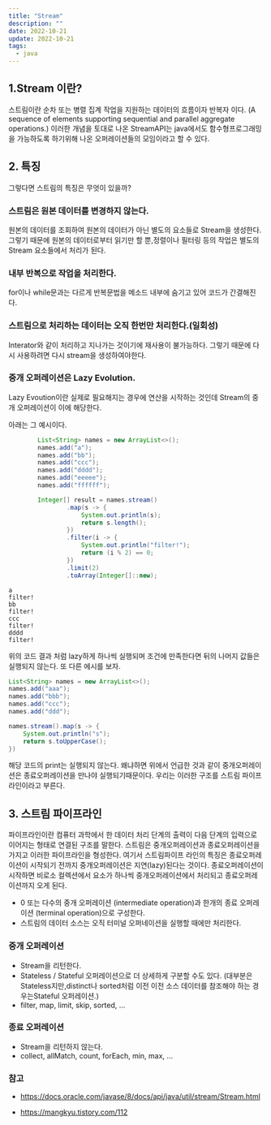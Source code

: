 ```yaml
---
title: "Stream"
description: ""
date: 2022-10-21
update: 2022-10-21
tags:
  - java
---
```


## 1.Stream 이란?

스트림이란 순차 또는 병렬 집계 작업을 지원하는 데이터의 흐름이자 반복자 이다.
(A sequence of elements supporting sequential and parallel aggregate operations.)
이러한 개념을 토대로 나온 StreamAPI는 java에서도 함수형프로그래밍을 가능하도록 하기위해 나온 오퍼레이션들의 모임이라고
할 수 있다.

## 2. 특징

그렇다면 스트림의 특징은 무엇이 있을까?

### 스트림은 원본 데이터를 변경하지 않는다.

원본의 데이터를 조회하여 원본의 데이터가 아닌 별도의 요소들로 Stream을 생성한다.
그렇기 때문에 원본의 데이터로부터 읽기만 할 뿐,정렬이나 필터링 등의 작업은 별도의 Stream 요소들에서 처리가 된다.

### 내부 반복으로 작업을 처리한다.

for이나 while문과는 다르게 반복문법을 메소드 내부에 숨기고 있어 코드가 간결해진다.

### 스트림으로 처리하는 데이터는 오직 한번만 처리한다.(일회성)

Interator와 같이 처리하고 지나가는 것이기에 재사용이 불가능하다.
그렇기 때문에 다시 사용하려면 다시 stream을 생성하여야한다.

### 중개 오퍼레이션은 Lazy Evolution.

Lazy Evoution이란 실제로 필요해지는 경우에 연산을 시작하는 것인데 Stream의 중개 오퍼레이션이 이에 해당한다.

아래는 그 예시이다.

```java
        List<String> names = new ArrayList<>();
        names.add("a");
        names.add("bb");
        names.add("ccc");
        names.add("dddd");
        names.add("eeeee");
        names.add("ffffff");

        Integer[] result = names.stream()
                .map(s -> {
                    System.out.println(s);
                    return s.length();
                })
                .filter(i -> {
                    System.out.println("filter!");
                    return (i % 2) == 0;
                })
                .limit(2)
                .toArray(Integer[]::new);

```

```
a
filter!
bb
filter!
ccc
filter!
dddd
filter!
```

위의 코드 결과 처럼 lazy하게 하나씩 실행되며 조건에 만족한다면 뒤의 나머지 값들은 실행되지 않는다.
또 다른 에시를 보자.

```java
List<String> names = new ArrayList<>();
names.add("aaa");
names.add("bbb");
names.add("ccc");
names.add("ddd");

names.stream().map(s -> {
    System.out.println("s");
    return s.toUpperCase();
})
```

해당 코드의 print는 실행되지 않는다.
왜냐하면 위에서 언급한 것과 같이 중개오퍼레이션은 종료오퍼레이션을 만나야 실행되기때문이다.
우리는 이러한 구조를 스트림 파이프라인이라고 부른다.

## 3. 스트림 파이프라인

파이프라인이란 컴퓨터 과학에서 한 데이터 처리 단계의 출력이 다음 단계의 입력으로 이어지는 형태로 연결된 구조를 말한다.
스트림은 중개오퍼레이션과 종료오퍼레이션을 가지고 이러한 파이프라인을 형성한다.
여기서 스트림파이프 라인의 특징은 종료오퍼레이션이 시작되기 전까지 중개오퍼레이션은 지연(lazy)된다는 것이다.
종료오퍼레이션이 시작하면 비로소 컬렉션에서 요소가 하나씩 중개오퍼레이션에서 처리되고 종료오퍼레이션까지 오게 된다.

- 0 또는 다수의 중개 오퍼레이션 (intermediate operation)과 한개의 종료 오퍼레이션 (terminal operation)으로 구성한다.
- 스트림의 데이터 소스는 오직 터미널 오퍼네이션을 실행할 때에만 처리한다.

### 중개 오퍼레이션

- Stream을 리턴한다.
- Stateless / Stateful 오퍼레이션으로 더 상세하게 구분할 수도 있다.
  (대부분은 Stateless지만,distinct나 sorted처럼 이전 이전 소스 데이터를 참조해야 하는 경우는Stateful 오퍼레이션.)
- filter, map, limit, skip, sorted, ...

### 종료 오퍼레이션

- Stream을 리턴하지 않는다.
- collect, allMatch, count, forEach, min, max, ...

### 참고

- https://docs.oracle.com/javase/8/docs/api/java/util/stream/Stream.html

- https://mangkyu.tistory.com/112

